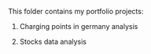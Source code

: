 This folder contains my portfolio projects: 

1. Charging points in germany analysis

2. Stocks data analysis
